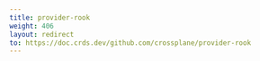 ```yaml
---
title: provider-rook
weight: 406
layout: redirect
to: https://doc.crds.dev/github.com/crossplane/provider-rook
---
```

